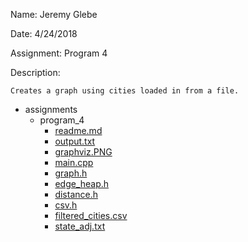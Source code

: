 Name: Jeremy Glebe

Date: 4/24/2018

Assignment: Program 4

Description:

    Creates a graph using cities loaded in from a file.
    

- assignments
    - program_4   
        - [readme.md](https://github.com/jeremyglebe/3013-Algorithms-Glebe/blob/master/assignments/program_4/readme.md)
        - [output.txt](https://github.com/jeremyglebe/3013-Algorithms-Glebe/blob/master/assignments/program_4/output.txt)    
        - [graphviz.PNG](https://github.com/jeremyglebe/3013-Algorithms-Glebe/blob/master/assignments/program_4/graphviz.PNG)
        - [main.cpp](https://github.com/jeremyglebe/3013-Algorithms-Glebe/blob/master/assignments/program_4/main.cpp)
        - [graph.h](https://github.com/jeremyglebe/3013-Algorithms-Glebe/blob/master/assignments/program_4/graph.h)
        - [edge_heap.h](https://github.com/jeremyglebe/3013-Algorithms-Glebe/blob/master/assignments/program_4/edge_heap.h)
        - [distance.h](https://github.com/jeremyglebe/3013-Algorithms-Glebe/blob/master/assignments/program_4/distance.h)
        - [csv.h](https://github.com/jeremyglebe/3013-Algorithms-Glebe/blob/master/assignments/program_4/csv.h)
        - [filtered_cities.csv](https://github.com/jeremyglebe/3013-Algorithms-Glebe/blob/master/assignments/program_4/filtered_cities.csv)
        - [state_adj.txt](https://github.com/jeremyglebe/3013-Algorithms-Glebe/blob/master/assignments/program_4/state_adj.txt)
